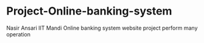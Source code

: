 # Project-Online-banking-system

Nasir Ansari IIT Mandi 
Online banking system website project perform many operation 
